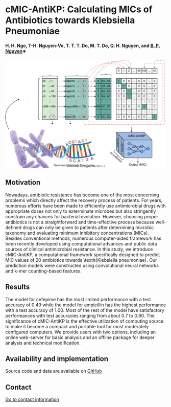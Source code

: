 # cMIC-AntiKP: Calculating MICs of Antibiotics towards Klebsiella Pneumoniae
#### H. H. Ngo, T-H. Nguyen-Vo, T. T. T. Do, M. T. Do, Q. H. Nguyen, and [B. P. Nguyen](https://homepages.ecs.vuw.ac.nz/~nguyenb5/about.html)∗


![alt text](https://github.com/mldlproject/2020-cMIC-AntiKP/blob/main/cMIC-AntiKP_abs.svg)

## Motivation
Nowadays, antibiotic resistance has become one of the most concerning problems which directly affect the recovery process of patients. 
For years, numerous efforts have been made to efficiently use antimicrobial drugs with appropriate doses not only to exterminate 
microbes but also stringently constrain any chances for bacterial evolution. However, choosing proper antibiotics is not a 
straightforward and time-effective process because well-defined drugs can only be given to patients after determining microbic taxonomy 
and evaluating minimum inhibitory concentrations (MICs). Besides conventional methods, numerous computer-aided framework has been 
recently developed using computational advances and public data sources of clinical antimicrobial resistance. In this study, 
we introduce cMIC-AntiKP, a computational framework specifically designed to predict MIC values of 20 antibiotics 
towards \textit{Klebsiella pneumoniae}. Our prediction models were constructed using convolutional neural networks and k-mer 
counting-based features. 

## Results
The model for cefepime has the most limited performance with a test accuracy of 0.49 while the model for 
ampicillin has the highest performance with a test accuracy of 1.00. Most of the rest of the model have satisfactory performances 
with test accuracies ranging from about 0.7 to 0.90. The significance of cMIC-AntiKP is the effective utilization of 
computing source to make it become a compact and portable tool for most moderately configured computers. We provide users with 
two options, including an online web-server for basic analysis and an offline package for deeper analysis and technical modification. 

## Availability and implementation
Source code and data are available on [GitHub](https://github.com/mldlproject/2020-cMIC-AntiKP)

## Contact 
[Go to contact information](https://homepages.ecs.vuw.ac.nz/~nguyenb5/contact.html)

